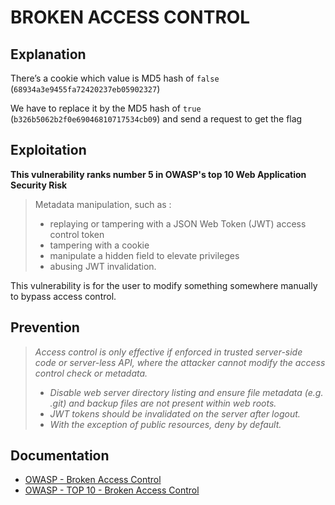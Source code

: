 # BROKEN ACCESS CONTROL

## Explanation

There’s a cookie which value is MD5 hash of `false` (`68934a3e9455fa72420237eb05902327`)

We have to replace it by the MD5 hash of `true` (`b326b5062b2f0e69046810717534cb09`) and send a request to get the flag

## Exploitation

**This vulnerability ranks number 5 in OWASP's top 10 Web Application Security Risk**

> Metadata manipulation, such as :
>  - replaying or tampering with a JSON Web Token (JWT) access control token
>  - tampering with a cookie
>  - manipulate a hidden field to elevate privileges
>  - abusing JWT invalidation.

This vulnerability is for the user to modify something somewhere manually to bypass access control.

## Prevention

> _Access control is only effective if enforced in trusted server-side code or server-less API, where the attacker cannot modify the access control check or metadata._
>  - _Disable web server directory listing and ensure file metadata (e.g. .git) and backup files are not present within web roots._
>  - _JWT tokens should be invalidated on the server after logout._
>  - _With the exception of public resources, deny by default._

## Documentation

- [OWASP - Broken Access Control](https://owasp.org/www-community/Broken_Access_Control)
- [OWASP - TOP 10 - Broken Access Control](https://owasp.org/www-project-top-ten/2017/A5_2017-Broken_Access_Control)